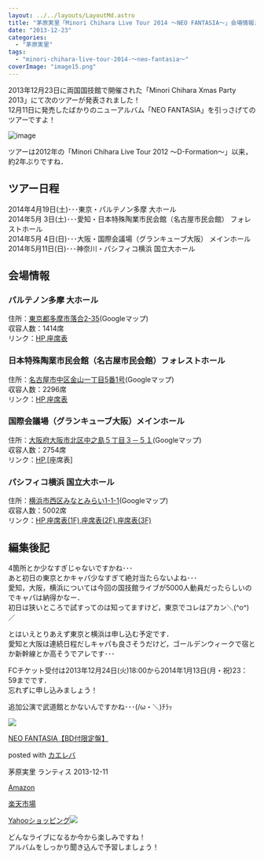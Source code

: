 ```yaml
---
layout: ../../layouts/LayoutMd.astro
title: "茅原実里「Minori Chihara Live Tour 2014 〜NEO FANTASIA〜」会場情報まとめ！"
date: "2013-12-23"
categories: 
  - "茅原実里"
tags: 
  - "minori-chihara-live-tour-2014-〜neo-fantasia〜"
coverImage: "image15.png"
---
```


2013年12月23日に両国国技館で開催された「Minori Chihara Xmas Party 2013」にて次のツアーが発表されました！  
12月11日に発売したばかりのニューアルバム「NEO FANTASIA」を引っさげてのツアーですよ！

![image](/archive/images/image15.png "image")

ツアーは2012年の「Minori Chihara Live Tour 2012 ～D-Formation～」以来，約2年ぶりですね．

## ツアー日程

2014年4月19日(土)･･･東京・パルテノン多摩 大ホール  
2014年5月 3日(土)･･･愛知・日本特殊陶業市民会館（名古屋市民会館） フォレストホール  
2014年5月 4日(日)･･･大阪・国際会議場（グランキューブ大阪） メインホール  
2014年5月11日(日)･･･神奈川・パシフィコ横浜 国立大ホール

## 会場情報

### パルテノン多摩 大ホール

住所：[東京都多摩市落合2-35](https://www.google.co.jp/maps/preview#!q=%E6%9D%B1%E4%BA%AC%E9%83%BD%E5%A4%9A%E6%91%A9%E5%B8%82%E8%90%BD%E5%90%882-35&data=!1m4!1m3!1d4979!2d139.4262283!3d35.6209893!4m12!2m11!1m10!1s0x6018fcca9e3d2ae3%3A0x330c1b27a97c3626!3m8!1m3!1d207434!2d139.710388!3d35.673343!3m2!1i1024!2i768!4f13.1)(Googleマップ)  
収容人数：1414席  
リンク：[HP](http://www.parthenon.or.jp/shisetsu/hall01/index.html),[座席表](http://www.parthenon.or.jp/shisetsu/hall01/seet_l.html)

### 日本特殊陶業市民会館（名古屋市民会館）フォレストホール

住所：[名古屋市中区金山一丁目5番1号](https://www.google.co.jp/maps/preview#!q=%E5%90%8D%E5%8F%A4%E5%B1%8B%E5%B8%82%E4%B8%AD%E5%8C%BA%E9%87%91%E5%B1%B1%E4%B8%80%E4%B8%81%E7%9B%AE5%E7%95%AA1%E5%8F%B7&data=!4m12!2m11!1m10!1s0x6003774d4392048d:0x99ac2f1b52c38b1f!3m8!1m3!1d207434!2d139.710388!3d35.673343!3m2!1i1024!2i768!4f13.1)(Googleマップ)  
収容人数：2296席  
リンク：[HP](http://www.bunka758.or.jp/scd01_top.html),[座席表](http://www.bunka758.or.jp/chart/shimin01_zaseki.pdf)

### 国際会議場（グランキューブ大阪）メインホール

住所：[大阪府大阪市北区中之島５丁目３－５１](https://www.google.co.jp/maps/preview#!q=%E5%A4%A7%E9%98%AA%E5%BA%9C%E5%A4%A7%E9%98%AA%E5%B8%82%E5%8C%97%E5%8C%BA%E4%B8%AD%E4%B9%8B%E5%B3%B6%EF%BC%95%E4%B8%81%E7%9B%AE%EF%BC%93%EF%BC%8D%EF%BC%95%EF%BC%91&data=!1m4!1m3!1d5036!2d135.4862361!3d34.6893768!4m12!2m11!1m10!1s0x6000e658eb203bc3%3A0xa8f25e3d50fbec9c!3m8!1m3!1d207434!2d139.710388!3d35.673343!3m2!1i1024!2i768!4f13.1)(Googleマップ)  
収容人数：2754席  
リンク：[HP](http://www.gco.co.jp/index.php),[座席表]

### パシフィコ横浜 国立大ホール

住所：[横浜市西区みなとみらい1-1-1](https://www.google.co.jp/maps/preview#!q=%E6%A8%AA%E6%B5%9C%E5%B8%82%E8%A5%BF%E5%8C%BA%E3%81%BF%E3%81%AA%E3%81%A8%E3%81%BF%E3%82%89%E3%81%841-1-1&data=!4m12!2m11!1m10!1s0x60185c5b4e3f04d1:0x19c3a051c51e2897!3m8!1m3!1d207434!2d139.710388!3d35.673343!3m2!1i1024!2i768!4f13.1)(Googleマップ)  
収容人数：5002席  
リンク：[HP](http://www.pacifico.co.jp/index.html),[座席表(1F)](http://www.pacifico.co.jp/promoter/dl/pdf/kokuritu_1f.pdf),[座席表(2F)](http://www.pacifico.co.jp/promoter/dl/pdf/kokuritu_2f.pdf),[座席表(3F)](http://www.pacifico.co.jp/promoter/dl/pdf/kokuritu_3f.pdf)

## 編集後記

4箇所とか少なすぎじゃないですかね･･･  
あと初日の東京とかキャパ少なすぎて絶対当たらないよね･･･  
愛知，大阪，横浜については今回の国技館ライブが5000人動員だったらしいのでキャパは納得かなー．  
初日は狭いところで試すってのは知ってますけど，東京でコレはアカン＼(^o^)／

とはいえとりあえず東京と横浜は申し込む予定です．  
愛知と大阪は連続日程だしキャパも良さそうだけど，ゴールデンウィークで宿とか新幹線とか高そうでアレです･･･

FCチケット受付は2013年12月24日(火)18:00から2014年1月13日(月・祝)23：59までです．  
忘れずに申し込みましょう！

追加公演で武道館とかないんですかね･･･(/ω・＼)ﾁﾗｯ

[![](/archive/images/61ToNchPSjL._SL160_.jpg)](https://www.amazon.co.jp/exec/obidos/ASIN/B00FA4L2F8/mizuka123-22/ref=nosim/)

[NEO FANTASIA【BD付限定盤】](https://www.amazon.co.jp/exec/obidos/ASIN/B00FA4L2F8/mizuka123-22/ref=nosim/)

posted with [カエレバ](http://kaereba.com)

茅原実里 ランティス 2013-12-11

[Amazon](http://www.amazon.co.jp/gp/search?keywords=NEO%20FANTASIA&__mk_ja_JP=%83J%83%5E%83J%83i&tag=mizuka123-22 "アマゾン")

[楽天市場](http://hb.afl.rakuten.co.jp/hgc/032b53ee.4b34c5ee.0f4a541e.f440145e/?pc=http%3A%2F%2Fsearch.rakuten.co.jp%2Fsearch%2Fmall%2FNEO%2520FANTASIA%2F-%2Ff.1-p.1-s.1-sf.0-st.A-v.2%3Fx%3D0%26scid%3Daf_ich_link_urltxt%26m%3Dhttp%3A%2F%2Fm.rakuten.co.jp%2F "楽天市場")

[Yahooショッピング![](//ad.jp.ap.valuecommerce.com/servlet/gifbanner?sid=3066752&pid=881990642)](//ck.jp.ap.valuecommerce.com/servlet/referral?sid=3066752&pid=881990642&vc_url=http%3A%2F%2Fshopping.search.yahoo.co.jp%2Fsearch%3FuIv%3Don%26ei%3DUTF-8%26tab_ex%3Dcommerce%26slider%3D0%26va%3DNEO%2520FANTASIA "Yahooショッピング")

どんなライブになるか今から楽しみですね！  
アルバムをしっかり聞き込んで予習しましょう！
